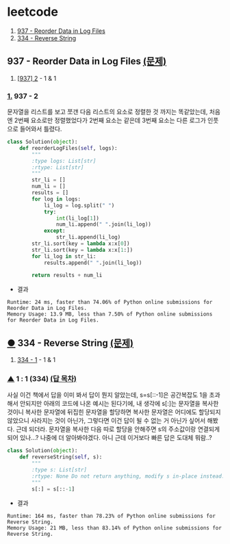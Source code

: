 # leetcode

1. [937 - Reorder Data in Log Files
](https://github.com/pqj163/leetcode/blob/main/README.md#-937---reorder-data-in-log-files-%EB%AC%B8%EC%A0%9C)
2. [334 - Reverse String](https://github.com/pqj163/leetcode/blob/main/README.md#-334---reverse-string-%EB%AC%B8%EC%A0%9C)

## [](https://github.com/pqj163/leetcode/blob/main/README.md#leetcode) 937 - Reorder Data in Log Files [(문제)](https://leetcode.com/problems/reorder-data-in-log-files/)
1. [[937] 2](https://github.com/pqj163/leetcode/blob/main/README.md#2--1-937-%EB%8B%B5-%EB%AA%A9%EC%B0%A8) - 1 & 1

### [1.](https://github.com/pqj163/leetcode/blob/main/README.md#-937---reorder-data-in-log-files-%EB%AC%B8%EC%A0%9C) 937 - 2
문자열을 리스트를 보고 쪼갠 다음 리스트의 요소로 정렬한 것 까지는 똑같았는데, 처음엔 2번째 요소로만 정렬했었다가 2번째 요소는 같은데 3번째 요소는 다른 로그가 인풋으로 들어와서 틀렸다.
```Python
class Solution(object):
    def reorderLogFiles(self, logs):
        """
        :type logs: List[str]
        :rtype: List[str]
        """
        str_li = []
        num_li = []
        results = []
        for log in logs:
            li_log = log.split(" ")
            try:
                int(li_log[1])
                num_li.append(" ".join(li_log))
            except:
                str_li.append(li_log)
        str_li.sort(key = lambda x:x[0])
        str_li.sort(key = lambda x:x[1:])
        for li_log in str_li:
            results.append(" ".join(li_log))
        
        return results + num_li
```
- 결과
```
Runtime: 24 ms, faster than 74.06% of Python online submissions for Reorder Data in Log Files.
Memory Usage: 13.9 MB, less than 7.50% of Python online submissions for Reorder Data in Log Files.
```

## [●](https://github.com/pqj163/leetcode/blob/main/README.md#leetcode) 334 - Reverse String [(문제)](https://leetcode.com/problems/reorder-data-in-log-files/)
1.  [334 - 1](https://github.com/pqj163/leetcode/blob/main/README.md#1--1-334-%EB%8B%B5-%EB%AA%A9%EC%B0%A8) - 1 & 1

### [▲](https://github.com/pqj163/leetcode/blob/main/README.md#-334---reverse-string-%EB%AC%B8%EC%A0%9C) 1 : 1 (334) [(답 목차)](https://github.com/pqj163/leetcode/blob/main/README.md#334---reverse-string%EB%AC%B8%EC%A0%9C-%EB%AA%A9%EC%B0%A8%EB%AC%B8%EC%A0%9C)
사실 이건 책에서 답을 이미 봐서 답이 뭔지 알았는데, s=s[::-1]은 공간복잡도 1을 초과해서 안되지만 아래의 코드에 나온 예시는 된다기에, 내 생각에 s[:]는 문자열을 복사한 것이니 복사한 문자열에 뒤집힌 문자열을 할당하면 복사한 문자열은 어디에도 할당되지 않았으니 사라지는 것이 아닌가, 그렇다면 이건 답이 될 수 없는 거 아닌가 싶어서 해봤다. 근데 되더라. 문자열을 복사한 다음 따로 할당을 안해주면 s의 주소값이랑 연결되게 되어 있나...? 나중에 더 알아봐야겠다.
아니 근데 이거보다 빠른 답은 도대체 뭐람..?
```Python
class Solution(object):
    def reverseString(self, s):
        """
        :type s: List[str]
        :rtype: None Do not return anything, modify s in-place instead.
        """
        s[:] = s[::-1]
```
- 결과
```
Runtime: 164 ms, faster than 78.23% of Python online submissions for Reverse String.
Memory Usage: 21 MB, less than 83.14% of Python online submissions for Reverse String.
```
